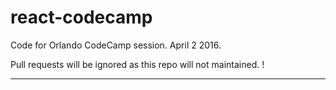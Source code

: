 # react-codecamp
Code for Orlando CodeCamp session. April 2 2016.

Pull requests will be ignored as this repo will not maintained.
!
______
